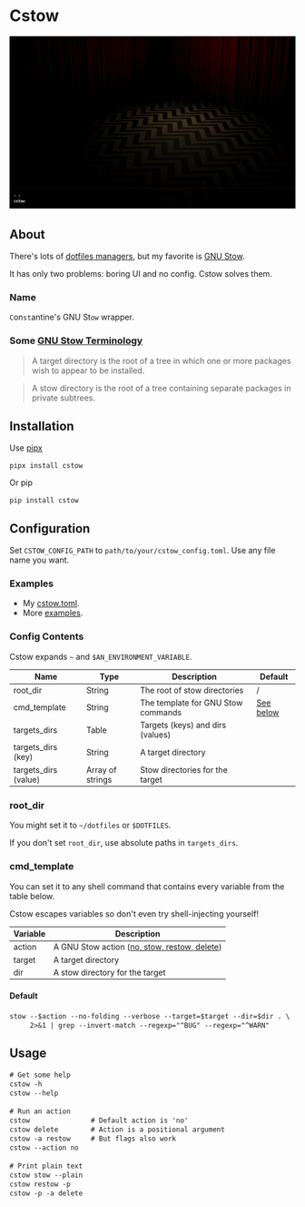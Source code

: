 # Cstow

![Demo](misc/demo.gif)

## About

There's lots of [dotfiles managers](https://wiki.archlinux.org/title/Dotfiles#Tools),
but my favorite is [GNU Stow](https://www.gnu.org/software/stow).

It has only two problems: boring UI and no config. Cstow solves them.

### Name

`C`on`st`antine's GNU St`ow` wrapper.

### Some [GNU Stow Terminology](https://www.gnu.org/software/stow/manual/stow.html#Terminology)

> A target directory is the root of a tree in which one or more packages wish to appear to be installed.

> A stow directory is the root of a tree containing separate packages in private subtrees.

## Installation

Use [pipx](https://pypa.github.io/pipx)

    pipx install cstow

Or pip

    pip install cstow

## Configuration

Set `CSTOW_CONFIG_PATH` to `path/to/your/cstow_config.toml`.
Use any file name you want.

### Examples

- My [cstow.toml](https://github.com/constkolesnyak/dotfiles/blob/main/cstow.toml).
- More [examples](tests/testing_data/configs).

### Config Contents

Cstow expands `~` and `$AN_ENVIRONMENT_VARIABLE`.

| Name                 | Type             | Description                        | Default               |
| -------------------- | ---------------- | ---------------------------------- | --------------------- |
| root_dir             | String           | The root of stow directories       | /                     |
| cmd_template         | String           | The template for GNU Stow commands | [See below](#default) |
| targets_dirs         | Table            | Targets (keys) and dirs (values)   |                       |
| targets_dirs (key)   | String           | A target directory                 |                       |
| targets_dirs (value) | Array of strings | Stow directories for the target    |                       |

### root_dir

You might set it to `~/dotfiles` or `$DOTFILES`.

If you don't set `root_dir`, use absolute paths in `targets_dirs`.

### cmd_template

You can set it to any shell command
that contains every variable from the table below.

Cstow escapes variables so don't even try shell-injecting yourself!

| Variable | Description                                       |
| -------- | ------------------------------------------------- |
| action   | A GNU Stow action ([no, stow, restow, delete][1]) |
| target   | A target directory                                |
| dir      | A stow directory for the target                                  |

[1]: https://www.gnu.org/software/stow/manual/stow.html#Invoking-Stow

#### Default

    stow --$action --no-folding --verbose --target=$target --dir=$dir . \
         2>&1 | grep --invert-match --regexp="^BUG" --regexp="^WARN"

## Usage

    # Get some help
    cstow -h
    cstow --help

    # Run an action
    cstow               # Default action is 'no'
    cstow delete        # Action is a positional argument
    cstow -a restow     # But flags also work
    cstow --action no

    # Print plain text
    cstow stow --plain
    cstow restow -p
    cstow -p -a delete
